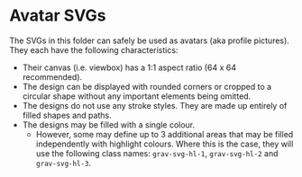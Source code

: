 # Avatar SVGs

The SVGs in this folder can safely be used as avatars (aka profile pictures). They each have the following characteristics:

* Their canvas (i.e. viewbox) has a 1:1 aspect ratio (64 x 64 recommended).
* The design can be displayed with rounded corners or cropped to a circular shape without any important elements being omitted.
* The designs do not use any stroke styles. They are made up entirely of filled shapes and paths.
* The designs may be filled with a single colour.
    * However, some may define up to 3 additional areas that may be filled independently with highlight colours. Where this is the case, they will use the following class names: `grav-svg-hl-1`,  `grav-svg-hl-2` and  `grav-svg-hl-3`.
